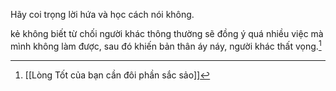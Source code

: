 Hãy coi trọng lời hứa và học cách nói không. 

kẻ không biết từ chối người khác thông thường sẽ đồng ý quá nhiều việc mà mình không làm được, sau đó khiến bản thân áy náy, người khác thất vọng.[^1]

[^1]: [[Lòng Tốt của bạn cần đôi phần sắc sảo]]
